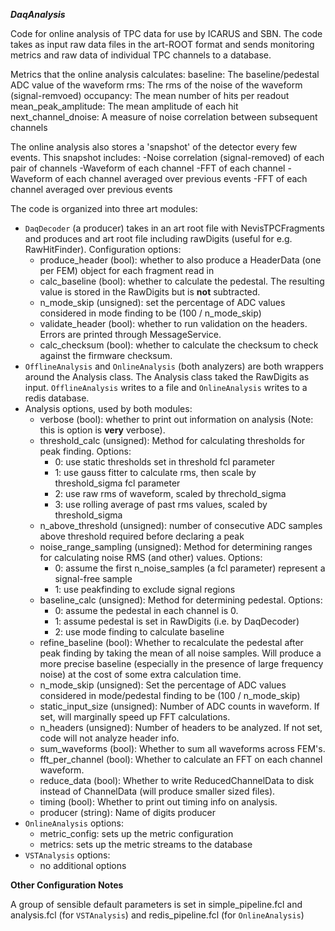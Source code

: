 ***DaqAnalysis***

Code for online analysis of TPC data for use by ICARUS and SBN. The code
takes as input raw data files in the art-ROOT format and sends
monitoring metrics and raw data of individual TPC channels to a
database. 

Metrics that the online analysis calculates:
baseline: The baseline/pedestal ADC value of the waveform
rms: The rms of the noise of the waveform (signal-remvoed)
occupancy: The mean number of hits per readout
mean_peak_amplitude: The mean amplitude of each hit
next_channel_dnoise: A measure of noise correlation between subsequent channels

The online analysis also stores a 'snapshot' of the detector every few
events. This snapshot includes:
-Noise correlation (signal-removed) of each pair of channels
-Waveform of each channel
-FFT of each channel
-Waveform of each channel averaged over previous events
-FFT of each channel averaged over previous events

The code is organized into three art modules:

- `DaqDecoder` (a producer) takes in an art root file with
  NevisTPCFragments and produces and art root file including rawDigits
  (useful for e.g. RawHitFinder). Configuration options:
   - produce_header (bool): whether to also produce a HeaderData (one
     per FEM) object for each fragment read in
   - calc_baseline (bool): whether to calculate the pedestal. The
     resulting value is stored in the RawDigits but is __not__
     subtracted.
   - n_mode_skip (unsigned): set the percentage of ADC values considered
     in mode finding to be (100 / n_mode_skip)
   - validate_header (bool): whether to run validation on the headers.
     Errors are printed through MessageService.
   - calc_checksum (bool): whether to calculate the checksum to check
     against the firmware checksum.
- `OfflineAnalysis` and `OnlineAnalysis` (both analyzers) are both wrappers
  around the Analysis class. The Analysis class taked the RawDigits as
  input. `OfflineAnalysis` writes to a file and `OnlineAnalysis` writes to a 
  redis database.  
- Analysis options, used by both modules:
  - verbose (bool): whether to print out information on analysis (Note:
    this is option is __very__ verbose).
  - threshold_calc (unsigned): Method for calculating thresholds for
    peak finding. Options:
    - 0: use static thresholds set in threshold fcl parameter
    - 1: use gauss fitter to calculate rms, then scale by
      threshold_sigma fcl parameter
    - 2: use raw rms of waveform, scaled by threchold_sigma
    - 3: use rolling average of past rms values, scaled by
      threshold_sigma
  - n_above_threshold (unsigned): number of consecutive ADC samples
    above threshold required before declaring a peak
  - noise_range_sampling (unsigned): Method for determining ranges for
    calculating noise RMS (and other) values. Options:
    - 0: assume the first n_noise_samples (a fcl parameter) represent
      a signal-free sample
    - 1: use peakfinding to exclude signal regions
  - baseline_calc (unsigned): Method for determining pedestal. Options:
    - 0: assume the pedestal in each channel is 0.
    - 1: assume pedestal is set in RawDigits (i.e. by DaqDecoder)
    - 2: use mode finding to calculate baseline
  - refine_baseline (bool): Whether to recalculate the pedestal after
    peak finding by taking the mean of all noise samples. Will produce a
    more precise baseline (especially in the presence of large frequency
    noise) at the cost of some extra calculation time.
  - n_mode_skip (unsigned): Set the percentage of ADC values considered
    in mode/pedestal finding to be (100 / n_mode_skip)
  - static_input_size (unsigned): Number of ADC counts in waveform. If
    set, will marginally speed up FFT calculations.
  - n_headers (unsigned): Number of headers to be analyzed. If not set,
    code will not analyze header info.
  - sum_waveforms (bool): Whether to sum all waveforms across FEM's.
  - fft_per_channel (bool): Whether to calculate an FFT on each channel
    waveform.
  - reduce_data (bool): Whether to write ReducedChannelData to disk
    instead of ChannelData (will produce smaller sized files).
  - timing (bool): Whether to print out timing info on analysis.
  - producer (string): Name of digits producer
- `OnlineAnalysis` options:
  - metric_config: sets up the metric configuration
  - metrics: sets up the metric streams to the database
- `VSTAnalysis` options:
  - no additional options

**Other Configuration Notes**

A group of sensible default parameters is set in
simple_pipeline.fcl and analysis.fcl (for `VSTAnalysis`) and 
redis_pipeline.fcl (for `OnlineAnalysis`)


